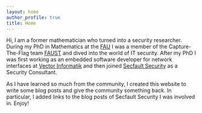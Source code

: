 ```yaml
---
layout: home
author_profile: true
title: Home
---
```



Hi, I am a former mathematician who turned into a security researcher. During my
PhD in Mathematics at the [FAU](https://www.fau.eu/) I was a member of the
Capture-The-Flag team [FAUST](https://faust.cs.fau.de/) and dived into the world
of IT security. After my PhD I was first working as an embedded software
developer for network interfaces at [Vector Informatik](https://www.vector.com)
and then joined [Secfault Security](https://secfault-security.com/) as a
Security Consultant.

As I have learned so much from the community, I created this website to write
some blog posts and give the community something back. In particular, I added
links to the blog posts of Secfault Security I was involved in. Enjoy!
